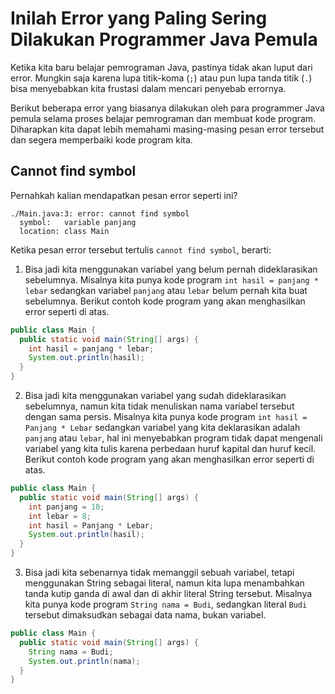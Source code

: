 # Inilah Error yang Paling Sering Dilakukan Programmer Java Pemula

Ketika kita baru belajar pemrograman Java, pastinya tidak akan luput dari error. Mungkin saja karena lupa titik-koma (`;`) atau pun lupa tanda titik (`.`) bisa menyebabkan kita frustasi dalam mencari penyebab errornya. 

Berikut beberapa error yang biasanya dilakukan oleh para programmer Java pemula selama proses belajar pemrograman dan membuat kode program. Diharapkan kita dapat lebih memahami masing-masing pesan error tersebut dan segera memperbaiki kode program kita.

## Cannot find symbol

Pernahkah kalian mendapatkan pesan error seperti ini?

```shell
./Main.java:3: error: cannot find symbol
  symbol:   variable panjang
  location: class Main
```

Ketika pesan error tersebut tertulis `cannot find symbol`, berarti:
1. Bisa jadi kita menggunakan variabel yang belum pernah dideklarasikan sebelumnya. Misalnya kita punya kode program `int hasil = panjang * lebar` sedangkan variabel `panjang` atau `lebar` belum pernah kita buat sebelumnya. Berikut contoh kode program yang akan menghasilkan error seperti di atas.
  ```java
  public class Main {
    public static void main(String[] args) {
      int hasil = panjang * lebar;
      System.out.println(hasil);
    }
  }
  ```
2. Bisa jadi kita menggunakan variabel yang sudah dideklarasikan sebelumnya, namun kita tidak menuliskan nama variabel tersebut dengan sama persis. Misalnya kita punya kode program `int hasil = Panjang * Lebar` sedangkan variabel yang kita deklarasikan adalah `panjang` atau `lebar`, hal ini menyebabkan program tidak dapat mengenali variabel yang kita tulis karena perbedaan huruf kapital dan huruf kecil. Berikut contoh kode program yang akan menghasilkan error seperti di atas.
  ```java
  public class Main {
    public static void main(String[] args) {
      int panjang = 10;
      int lebar = 8;
      int hasil = Panjang * Lebar;
      System.out.println(hasil);
    }
  }
  ```
3. Bisa jadi kita sebenarnya tidak memanggil sebuah variabel, tetapi menggunakan String sebagai literal, namun kita lupa menambahkan tanda kutip ganda di awal dan di akhir literal String tersebut. Misalnya kita punya kode program `String nama = Budi`, sedangkan literal `Budi` tersebut dimaksudkan sebagai data nama, bukan variabel.
  ```java
  public class Main {
    public static void main(String[] args) {
      String nama = Budi;
      System.out.println(nama);
    }
  }
  ```


